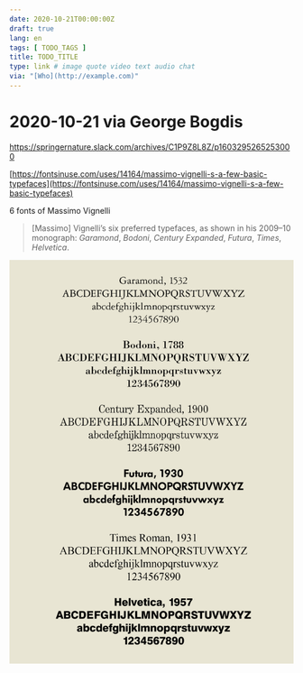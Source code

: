 ```yaml
---
date: 2020-10-21T00:00:00Z
draft: true
lang: en
tags: [ TODO_TAGS ]
title: TODO_TITLE
type: link # image quote video text audio chat
via: "[Who](http://example.com)"
---
```



# 2020-10-21 via George Bogdis
https://springernature.slack.com/archives/C1P9Z8L8Z/p1603295265253000

[https://fontsinuse.com/uses/14164/massimo-vignelli-s-a-few-basic-typefaces](https://fontsinuse.com/uses/14164/massimo-vignelli-s-a-few-basic-typefaces)

6 fonts of Massimo Vignelli

> [Massimo] Vignelli’s six preferred typefaces, as shown in his 2009–10 monograph: _Garamond_, _Bodoni_, _Century Expanded_, _Futura_, _Times_, _Helvetica_.

![2020-10-21 via George Bogdis](2020-10-21%20via%20George%20Bogdis.png)

